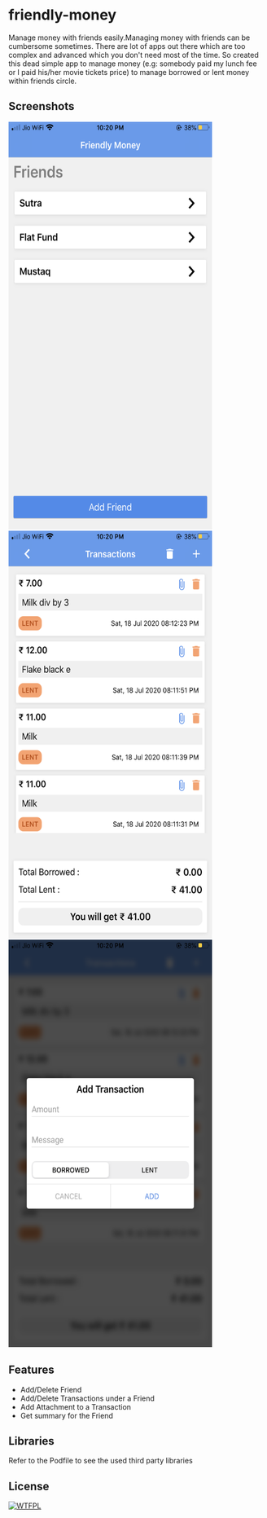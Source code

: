 # friendly-money
Manage money with friends easily.Managing money with friends can be cumbersome sometimes. There are lot of apps out there which are too complex and advanced which you don't need most of the time.
So created this dead simple app to manage money (e.g: somebody paid my lunch fee or I paid his/her movie tickets price) to manage borrowed or lent money within friends circle.

## Screenshots

<img src="./screenshots/friends_list.PNG" alt="friends list" width="400" height="800"/><img src="./screenshots/transactions.PNG" alt="transactions" width="400" height="800"/>
<img src="./screenshots/add_transaction.PNG" alt="add transactions" width="400" height="800"/>

## Features
<ul>
<li>Add/Delete Friend</li>
<li>Add/Delete Transactions under a Friend</li>
<li>Add Attachment to a Transaction</li>
<li>Get summary for the Friend</li>
</ul>

## Libraries
Refer to the Podfile to see the used third party libraries

## License
<a href="http://www.wtfpl.net/"><img
       src="http://www.wtfpl.net/wp-content/uploads/2012/12/wtfpl-badge-4.png"
       width="80" height="15" alt="WTFPL" /></a>
